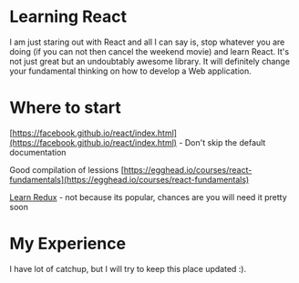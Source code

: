 # Learning React
I am just staring out with React and all I can say is, stop whatever you are doing (if you can not then cancel the weekend movie) and learn React. It's not just great but an undoubtably awesome library. It will definitely change your fundamental thinking on how to develop a Web application.

# Where to start

[https://facebook.github.io/react/index.html](https://facebook.github.io/react/index.html) - Don't skip the default documentation

Good compilation of lessions [https://egghead.io/courses/react-fundamentals](https://egghead.io/courses/react-fundamentals)

[Learn Redux](https://egghead.io/courses/getting-started-with-redux) - not because its popular, chances are you will need it pretty soon

# My Experience 

I have lot of catchup, but I will try to keep this place updated :).
